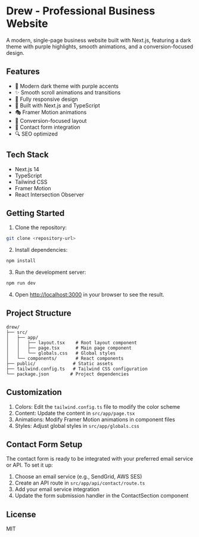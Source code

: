 # Drew - Professional Business Website

A modern, single-page business website built with Next.js, featuring a dark theme with purple highlights, smooth animations, and a conversion-focused design.

## Features

- 🎨 Modern dark theme with purple accents
- ✨ Smooth scroll animations and transitions
- 📱 Fully responsive design
- 🚀 Built with Next.js and TypeScript
- 🎭 Framer Motion animations
- 🎯 Conversion-focused layout
- 📝 Contact form integration
- 🔍 SEO optimized

## Tech Stack

- Next.js 14
- TypeScript
- Tailwind CSS
- Framer Motion
- React Intersection Observer

## Getting Started

1. Clone the repository:
```bash
git clone <repository-url>
```

2. Install dependencies:
```bash
npm install
```

3. Run the development server:
```bash
npm run dev
```

4. Open [http://localhost:3000](http://localhost:3000) in your browser to see the result.

## Project Structure

```
drew/
├── src/
│   ├── app/
│   │   ├── layout.tsx    # Root layout component
│   │   ├── page.tsx      # Main page component
│   │   └── globals.css   # Global styles
│   └── components/       # React components
├── public/              # Static assets
├── tailwind.config.ts   # Tailwind CSS configuration
└── package.json        # Project dependencies
```

## Customization

1. Colors: Edit the `tailwind.config.ts` file to modify the color scheme
2. Content: Update the content in `src/app/page.tsx`
3. Animations: Modify Framer Motion animations in component files
4. Styles: Adjust global styles in `src/app/globals.css`

## Contact Form Setup

The contact form is ready to be integrated with your preferred email service or API. To set it up:

1. Choose an email service (e.g., SendGrid, AWS SES)
2. Create an API route in `src/app/api/contact/route.ts`
3. Add your email service integration
4. Update the form submission handler in the ContactSection component

## License

MIT
